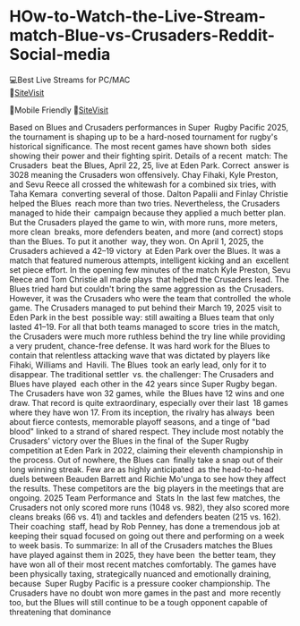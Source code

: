 # HOw-to-Watch-the-Live-Stream-match-Blue-vs-Crusaders-Reddit-Social-media

💻Best Live Streams for PC/MAC  
🔴[SiteVisit](https://rb.gy/xqgmu2)

📲Mobile  Friendly
🔴[SiteVisit](https://rb.gy/xqgmu2)


Based on Blues and Crusaders performances in Super Rugby Pacific 2025, the tournament is shaping up to be a hard-nosed tournament for rugby's historical significance. The most recent games have shown both sides showing their power and their fighting spirit.
Details of a recent match:
The Crusaders beat the Blues, April 22, 25, live at Eden Park. Correct answer is 3028 meaning the Crusaders won offensively. Chay Fihaki, Kyle Preston, and Sevu Reece all crossed the whitewash for a combined six tries, with Taha Kemara converting several of those. Dalton Papalii and Finlay Christie helped the Blues reach more than two tries. Nevertheless, the Crusaders managed to hide their campaign because they applied a much better plan. But the Crusaders played the game to win, with more runs, more meters, more clean breaks, more defenders beaten, and more (and correct) stops than the Blues. To put it another way, they won.
On April 1, 2025, the Crusaders achieved a 42–19 victory at Eden Park over the Blues. It was a match that featured numerous attempts, intelligent kicking and an excellent set piece effort. In the opening few minutes of the match Kyle Preston, Sevu Reece and Tom Christie all made plays that helped the Crusaders lead. The Blues tried hard but couldn't bring the same aggression as the Crusaders. However, it was the Crusaders who were the team that controlled the whole game.
The Crusaders managed to put behind their March 19, 2025 visit to Eden Park in the best possible way: still awaiting a Blues team that only lasted 41–19. For all that both teams managed to score tries in the match, the Crusaders were much more ruthless behind the try line while providing a very prudent, chance-free defense. It was hard work for the Blues to contain that relentless attacking wave that was dictated by players like Fihaki, Williams and Havili. The Blues took an early lead, only for it to disappear.
The traditional settler vs. the challenger:
The Crusaders and Blues have played each other in the 42 years since Super Rugby began. The Crusaders have won 32 games, while the Blues have 12 wins and one draw. That record is quite extraordinary, especially over their last 18 games where they have won 17.
From its inception, the rivalry has always been about fierce contests, memorable playoff seasons, and a tinge of "bad blood" linked to a strand of shared respect. They include most notably the Crusaders' victory over the Blues in the final of the Super Rugby competition at Eden Park in 2022, claiming their eleventh championship in the process. Out of nowhere, the Blues can finally take a snap out of their long winning streak.
Few are as highly anticipated as the head-to-head duels between Beauden Barrett and Richie Mo'unga to see how they affect the results. These competitors are the big players in the meetings that are ongoing.
2025 Team Performance and Stats
In the last few matches, the Crusaders not only scored more runs (1048 vs. 982), they also scored more cleans breaks (66 vs. 41) and tackles and defenders beaten (215 vs. 162).
Their coaching staff, head by Rob Penney, has done a tremendous job at keeping their squad focused on going out there and performing on a week to week basis.
To summarize:
In all of the Crusaders matches the Blues have played against them in 2025, they have been the better team, they have won all of their most recent matches comfortably. The games have been physically taxing, strategically nuanced and emotionally draining, because Super Rugby Pacific is a pressure cooker championship. The Crusaders have no doubt won more games in the past and more recently too, but the Blues will still continue to be a tough opponent capable of threatening that dominance
